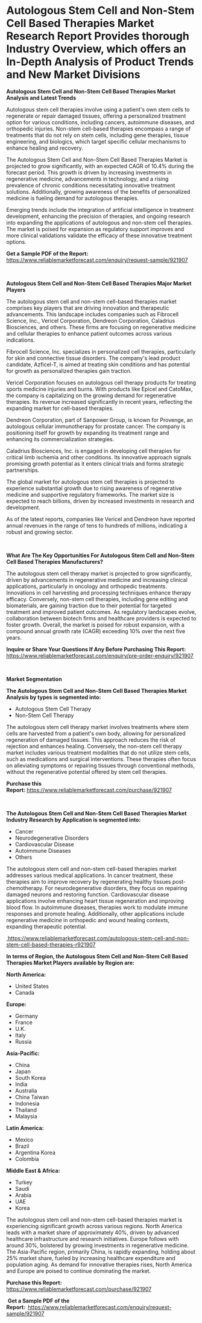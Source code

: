 <p><h1>Autologous Stem Cell and Non-Stem Cell Based Therapies Market Research Report Provides thorough Industry Overview, which offers an In-Depth Analysis of Product Trends and New Market Divisions</h1></p><p><strong>Autologous Stem Cell and Non-Stem Cell Based Therapies Market Analysis and Latest Trends</strong></p>
<p><p>Autologous stem cell therapies involve using a patient's own stem cells to regenerate or repair damaged tissues, offering a personalized treatment option for various conditions, including cancers, autoimmune diseases, and orthopedic injuries. Non-stem cell-based therapies encompass a range of treatments that do not rely on stem cells, including gene therapies, tissue engineering, and biologics, which target specific cellular mechanisms to enhance healing and recovery.</p><p>The Autologous Stem Cell and Non-Stem Cell Based Therapies Market is projected to grow significantly, with an expected CAGR of 10.4% during the forecast period. This growth is driven by increasing investments in regenerative medicine, advancements in technology, and a rising prevalence of chronic conditions necessitating innovative treatment solutions. Additionally, growing awareness of the benefits of personalized medicine is fueling demand for autologous therapies. </p><p>Emerging trends include the integration of artificial intelligence in treatment development, enhancing the precision of therapies, and ongoing research into expanding the applications of autologous and non-stem cell therapies. The market is poised for expansion as regulatory support improves and more clinical validations validate the efficacy of these innovative treatment options.</p></p>
<p><strong>Get a Sample PDF of the Report:&nbsp;</strong> <a href="https://www.reliablemarketforecast.com/enquiry/request-sample/921907?utm_campaign=1080&utm_medium=2&utm_source=Github&utm_content=ia&utm_term=13042025&utm_id=autologous-stem-cell-and-non-stem-cell-based-therapies">https://www.reliablemarketforecast.com/enquiry/request-sample/921907</a></p>
<p>&nbsp;</p>
<p><strong>Autologous Stem Cell and Non-Stem Cell Based Therapies Major Market Players</strong></p>
<p><p>The autologous stem cell and non-stem cell-based therapies market comprises key players that are driving innovation and therapeutic advancements. This landscape includes companies such as Fibrocell Science, Inc., Vericel Corporation, Dendreon Corporation, Caladrius Biosciences, and others. These firms are focusing on regenerative medicine and cellular therapies to enhance patient outcomes across various indications.</p><p>Fibrocell Science, Inc. specializes in personalized cell therapies, particularly for skin and connective tissue disorders. The company's lead product candidate, Azficel-T, is aimed at treating skin conditions and has potential for growth as personalized therapies gain traction.</p><p>Vericel Corporation focuses on autologous cell therapy products for treating sports medicine injuries and burns. With products like Epicel and CatoMax, the company is capitalizing on the growing demand for regenerative therapies. Its revenue increased significantly in recent years, reflecting the expanding market for cell-based therapies.</p><p>Dendreon Corporation, part of Sanpower Group, is known for Provenge, an autologous cellular immunotherapy for prostate cancer. The company is positioning itself for growth by expanding its treatment range and enhancing its commercialization strategies.</p><p>Caladrius Biosciences, Inc. is engaged in developing cell therapies for critical limb ischemia and other conditions. Its innovative approach signals promising growth potential as it enters clinical trials and forms strategic partnerships.</p><p>The global market for autologous stem cell therapies is projected to experience substantial growth due to rising awareness of regenerative medicine and supportive regulatory frameworks. The market size is expected to reach billions, driven by increased investments in research and development.</p><p>As of the latest reports, companies like Vericel and Dendreon have reported annual revenues in the range of tens to hundreds of millions, indicating a robust and growing sector.</p></p>
<p>&nbsp;</p>
<p><strong>What Are The Key Opportunities For Autologous Stem Cell and Non-Stem Cell Based Therapies Manufacturers?</strong></p>
<p><p>The autologous stem cell therapy market is projected to grow significantly, driven by advancements in regenerative medicine and increasing clinical applications, particularly in oncology and orthopedic treatments. Innovations in cell harvesting and processing techniques enhance therapy efficacy. Conversely, non-stem cell therapies, including gene editing and biomaterials, are gaining traction due to their potential for targeted treatment and improved patient outcomes. As regulatory landscapes evolve, collaboration between biotech firms and healthcare providers is expected to foster growth. Overall, the market is poised for robust expansion, with a compound annual growth rate (CAGR) exceeding 10% over the next five years.</p></p>
<p><strong>Inquire or Share Your Questions If Any Before Purchasing This Report:</strong> <a href="https://www.reliablemarketforecast.com/enquiry/pre-order-enquiry/921907?utm_campaign=1080&utm_medium=2&utm_source=Github&utm_content=ia&utm_term=13042025&utm_id=autologous-stem-cell-and-non-stem-cell-based-therapies">https://www.reliablemarketforecast.com/enquiry/pre-order-enquiry/921907</a></p>
<p>&nbsp;</p>
<p><strong>Market Segmentation</strong></p>
<p><strong>The Autologous Stem Cell and Non-Stem Cell Based Therapies Market Analysis by types is segmented into:</strong></p>
<p><ul><li>Autologous Stem Cell Therapy</li><li>Non-Stem Cell Therapy</li></ul></p>
<p><p>The autologous stem cell therapy market involves treatments where stem cells are harvested from a patient's own body, allowing for personalized regeneration of damaged tissues. This approach reduces the risk of rejection and enhances healing. Conversely, the non-stem cell therapy market includes various treatment modalities that do not utilize stem cells, such as medications and surgical interventions. These therapies often focus on alleviating symptoms or repairing tissues through conventional methods, without the regenerative potential offered by stem cell therapies.</p></p>
<p><strong>Purchase this Report:&nbsp;</strong><a href="https://www.reliablemarketforecast.com/purchase/921907?utm_campaign=1080&utm_medium=2&utm_source=Github&utm_content=ia&utm_term=13042025&utm_id=autologous-stem-cell-and-non-stem-cell-based-therapies">https://www.reliablemarketforecast.com/purchase/921907</a></p>
<p>&nbsp;</p>
<p><strong>The Autologous Stem Cell and Non-Stem Cell Based Therapies Market Industry Research by Application is segmented into:</strong></p>
<p><ul><li>Cancer</li><li>Neurodegenerative Disorders</li><li>Cardiovascular Disease</li><li>Autoimmune Diseases</li><li>Others</li></ul></p>
<p><p>The autologous stem cell and non-stem cell-based therapies market addresses various medical applications. In cancer treatment, these therapies aim to improve recovery by regenerating healthy tissues post-chemotherapy. For neurodegenerative disorders, they focus on repairing damaged neurons and restoring function. Cardiovascular disease applications involve enhancing heart tissue regeneration and improving blood flow. In autoimmune diseases, therapies work to modulate immune responses and promote healing. Additionally, other applications include regenerative medicine in orthopedic and wound healing contexts, expanding therapeutic potential.</p></p>
<p><a href="https://www.reliablemarketforecast.com/autologous-stem-cell-and-non-stem-cell-based-therapies-r921907?utm_campaign=1080&utm_medium=2&utm_source=Github&utm_content=ia&utm_term=13042025&utm_id=autologous-stem-cell-and-non-stem-cell-based-therapies">&nbsp;https://www.reliablemarketforecast.com/autologous-stem-cell-and-non-stem-cell-based-therapies-r921907</a></p>
<p><strong>In terms of Region, the Autologous Stem Cell and Non-Stem Cell Based Therapies Market Players available by Region are:</strong></p>
<p>
    <p> <strong> North America: </strong>
        <ul>
            <li>United States</li>
            <li>Canada</li>
        </ul>
        </p> 
    <p> <strong> Europe: </strong>
        <ul>
            <li>Germany</li>
            <li>France</li>
            <li>U.K.</li>
            <li>Italy</li>
            <li>Russia</li>
        </ul>
        </p> 
    <p> <strong> Asia-Pacific: </strong>
        <ul>
            <li>China</li>
            <li>Japan</li>
            <li>South Korea</li>
            <li>India</li>
            <li>Australia</li>
            <li>China Taiwan</li>
            <li>Indonesia</li>
            <li>Thailand</li>
            <li>Malaysia</li>
        </ul>
        </p> 
    <p> <strong> Latin America: </strong>
        <ul>
            <li>Mexico</li>
            <li>Brazil</li>
            <li>Argentina Korea</li>
            <li>Colombia</li>
        </ul>
        </p> 
    <p> <strong> Middle East & Africa: </strong>
        <ul>
            <li>Turkey</li>
            <li>Saudi</li>
            <li>Arabia</li>
            <li>UAE</li>
            <li>Korea</li>
        </ul>
    </p>
    </p>
<p><p>The autologous stem cell and non-stem cell-based therapies market is experiencing significant growth across various regions. North America leads with a market share of approximately 40%, driven by advanced healthcare infrastructure and research initiatives. Europe follows with around 30%, bolstered by growing investments in regenerative medicine. The Asia-Pacific region, primarily China, is rapidly expanding, holding about 25% market share, fueled by increasing healthcare expenditure and population aging. As demand for innovative therapies rises, North America and Europe are poised to continue dominating the market.</p></p>
<p><strong>Purchase this Report: </strong><a href="https://www.reliablemarketforecast.com/purchase/921907?utm_campaign=1080&utm_medium=2&utm_source=Github&utm_content=ia&utm_term=13042025&utm_id=autologous-stem-cell-and-non-stem-cell-based-therapies">https://www.reliablemarketforecast.com/purchase/921907</a></p>
<p>&nbsp;<strong>Get a Sample PDF of the Report:&nbsp;&nbsp;</strong><a href="https://www.reliablemarketforecast.com/enquiry/request-sample/921907?utm_campaign=1080&utm_medium=2&utm_source=Github&utm_content=ia&utm_term=13042025&utm_id=autologous-stem-cell-and-non-stem-cell-based-therapies">https://www.reliablemarketforecast.com/enquiry/request-sample/921907</a></p>
<p><strong></strong></p>
<p><p></p><p></p><p></p></p>
